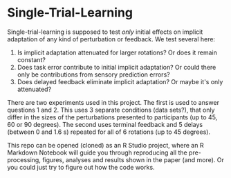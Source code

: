 # Single-Trial-Learning

Single-trial-learning is supposed to test _only_ initial effects on implicit adaptation of any kind of perturbation or feedback. We test several here:

1. Is implicit adaptation attenuated for larger rotations? Or does it remain constant?
2. Does task error contribute to initial implicit adaptation? Or could there only be contributions from sensory prediction errors?
3. Does delayed feedback eliminate implicit adaptation? Or maybe it's only attenuated?

There are two experiments used in this project. The first is used to answer questions 1 and 2. This uses 3 separate conditions (data sets?), that only differ in the sizes of the perturbations presented to participants (up to 45, 60 or 90 degrees). The second uses terminal feedback and 5 delays (between 0 and 1.6 s) repeated for all of 6 rotations (up to 45 degrees).

This repo can be opened (cloned) as an R Studio project, where an R Markdown Notebook will guide you through reproducing all the pre-processing, figures, analyses and results shown in the paper (and more). Or you could just try to figure out how the code works.
